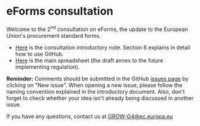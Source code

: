 # eForms consultation
Welcome to the 2<sup>nd</sup> consultation on eForms, the update to the European Union's procurement standard forms.
- [Here](https://github.com/eForms/eForms/raw/master/20180604_eForms_consultation_introduction.docx) is the consultation introductory note. Section 6 explains in detail how to use GitHub. 
- [Here](https://github.com/eForms/eForms/raw/master/20180604_eForms_consultation.xls) is the main spreadsheet (the draft annex to the future implementing regulation). 

**Reminder:** Comments should be submitted in the GitHub [issues page](https://github.com/eForms/eForms/issues) by clicking on "New issue". When opening a new issue, please follow the naming convention explained in the introductory document. Also, don't forget to check whether your idea isn't already being discussed in another issue. 

If you have any questions, contact us at GROW-G4@ec.europa.eu
